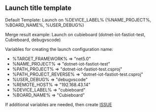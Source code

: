 ## Launch title template

Default Template: Launch on %DEVICE_LABEL% (%NAME_PROJECT%, %BOARD_NAME%, %USER_DEBUG%)

Merge result example: Launch on cubieboard (dotnet-iot-fastiot-test, Cubieboard, debugvscode)

Variables for creating the launch configuration name:

- %TARGET_FRAMEWORK% => "net5.0"
- %NAME_PROJECT% => "dotnet-iot-fastiot-test"
- %PATH_PROJECT% => "dotnet-iot-fastiot-test.csproj"
- %PATH_PROJECT_REVERSE% => "dotnet-iot-fastiot-test.csproj"
- %USER_DEBUG% => "debugvscode"
- %REMOTE_HOST% => "192.168.43.14"
- %DEVICE_LABEL% => "cubieboard"
- %BOARD_NAME% => "Cubieboard"

If additional variables are needed, then create [ISSUE](https://github.com/devdotnetorg/vscode-extension-dotnet-fastiot/issues "issues")